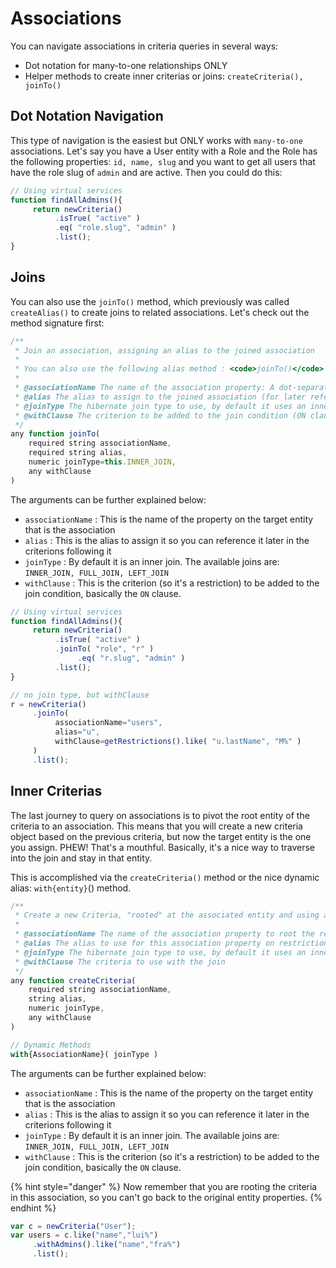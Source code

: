# Associations

You can navigate associations in criteria queries in several ways:

* Dot notation for many-to-one relationships ONLY
* Helper methods to create inner criterias or joins: `createCriteria(), joinTo()`

## Dot Notation Navigation

This type of navigation is the easiest but ONLY works with `many-to-one` associations.  Let's say you have a User entity with a Role and the Role has the following properties: `id, name, slug` and you want to get all users that have the role slug of `admin` and are active.  Then you could do this:

```javascript
// Using virtual services
function findAllAdmins(){
     return newCriteria()
          .isTrue( "active" )
          .eq( "role.slug", "admin" )
          .list();
}
```

## Joins

You can also use the `joinTo()` method, which previously was called `createAlias()` to create joins to related associations.  Let's check out the method signature first:

```javascript
/**
 * Join an association, assigning an alias to the joined association
 *
 * You can also use the following alias method : <code>joinTo()</code>
 *
 * @associationName The name of the association property: A dot-separated property path
 * @alias The alias to assign to the joined association (for later reference).
 * @joinType The hibernate join type to use, by default it uses an inner join. Available as properties: criteria.FULL_JOIN, criteria.INNER_JOIN, criteria.LEFT_JOIN
 * @withClause The criterion to be added to the join condition (ON clause)
 */
any function joinTo(
	required string associationName,
	required string alias,
	numeric joinType=this.INNER_JOIN,
	any withClause
)
```

The arguments can be further explained below:

* `associationName` : This is the name of the property on the target entity that is the association
* `alias` : This is the alias to assign it so you can reference it later in the criterions following it
* `joinType` : By default it is an inner join.  The available joins are: `INNER_JOIN, FULL_JOIN, LEFT_JOIN`
* `withClause` : This is the criterion \(so it's a restriction\) to be added to the join condition, basically the `ON` clause.

```javascript
// Using virtual services
function findAllAdmins(){
     return newCriteria()
          .isTrue( "active" )
          .joinTo( "role", "r" )
               .eq( "r.slug", "admin" )
          .list();
}

// no join type, but withClause
r = newCriteria()
     .joinTo(
          associationName="users",
          alias="u",
          withClause=getRestrictions().like( "u.lastName", "M%" )
     )
     .list();
```

## Inner Criterias

The last journey to query on associations is to pivot the root entity of the criteria to an association. This means that you will create a new criteria object based on the previous criteria, but now the target entity is the one you assign.  PHEW! That's a mouthful.  Basically, it's a nice way to traverse into the join and stay in that entity.

This is accomplished via the `createCriteria()` method or the nice dynamic alias: `with{entity}`\(\) method.

```javascript
/**
 * Create a new Criteria, "rooted" at the associated entity and using an Inner Join
 *
 * @associationName The name of the association property to root the restrictions with
 * @alias The alias to use for this association property on restrictions
 * @joinType The hibernate join type to use, by default it uses an inner join. Available as properties: criteria.FULL_JOIN, criteria.INNER_JOIN, criteria.LEFT_JOIN
 * @withClause The criteria to use with the join
 */
any function createCriteria(
	required string associationName,
	string alias,
	numeric joinType,
	any withClause
)

// Dynamic Methods
with{AssociationName}( joinType )
```

The arguments can be further explained below:

* `associationName` : This is the name of the property on the target entity that is the association
* `alias` : This is the alias to assign it so you can reference it later in the criterions following it
* `joinType` : By default it is an inner join.  The available joins are: `INNER_JOIN, FULL_JOIN, LEFT_JOIN`
* `withClause` : This is the criterion \(so it's a restriction\) to be added to the join condition, basically the `ON` clause.

{% hint style="danger" %}
Now remember that you are rooting the criteria in this association, so you can't go back to the original entity properties.
{% endhint %}

```javascript
var c = newCriteria("User");
var users = c.like("name","lui%")
     .withAdmins().like("name","fra%")
     .list();
```

